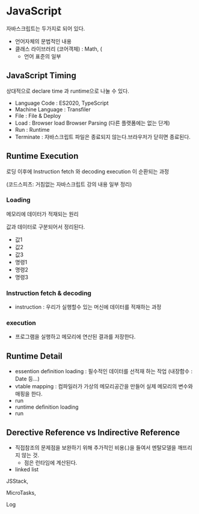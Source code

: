 # JavaScript

자바스크립트는 두가지로 되어 있다. 

- 언어자체의 문법적인 내용
- 클래스 라이브러리 (코어객체) : Math, (
  - 언어 표준의 일부



## JavaScript Timing

상대적으로 declare time 과 runtime으로 나눌 수 있다.

- Language Code : ES2020, TypeScript
- Machine Language : Transfiler
- File : File & Deploy
- Load : Browser load Browser Parsing  (다른 플랫폼에는 없는 단계)
- Run : Runtime
- Terminate : 자바스크립트 파일은 종료되지 않는다.브라우저가 닫히면 종료된다.



## Runtime Execution

로딩 이후에 Instruction fetch 와 decoding execution 이 순환되는 과정

(코드스피츠: 거침없는 자바스크립트 강의 내용 일부 정리)



### Loading

메모리에 데이터가 적재되는 원리

값과 데이터로 구분되어서 정리된다.

- 값1
- 값2
- 값3
- 명령1
- 명령2
- 명령3



### Instruction fetch & decoding

- instruction : 우리가 실행할수 있는 머신에 데이터를 적재하는 과정



### execution

- 프로그램을 실행하고 메모리에 연산된 결과를 저장한다. 



## Runtime Detail

- essention definition loading : 필수적인 데이터를 선적재 하는 작업 (내장함수 : Date 등...)
- vtable mapping : 컴파일러가 가상의 메모리공간을 만들어 실제 메모리의 변수와 매핑을 한다.
- run
- runtime definition loading
- run





## Derective Reference vs Indirective Reference

- 직접참조의 문제점을 보완하기 위해 추가적인 비용(.)을 들여서 멘탈모델을 깨뜨리지 않는 것.
  - 점은 런타임에 계산된다.
- linked list





JSStack,

MicroTasks,

Log